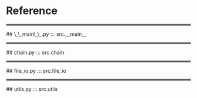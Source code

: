# Reference
<hr style="border:2px solid gray">
## \_\_main\_\_.py
::: src.__main__
<hr style="border:2px solid gray">
## chain.py
::: src.chain
<hr style="border:2px solid gray">
## file_io.py
::: src.file_io
<hr style="border:2px solid gray">
## utils.py
::: src.utils